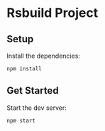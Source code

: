 # Rsbuild Project

## Setup

Install the dependencies:

```bash
npm install
```

## Get Started

Start the dev server:

```bash
npm start
```

